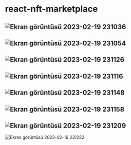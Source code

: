 # react-nft-marketplace
![Ekran görüntüsü 2023-02-19 231036](https://user-images.githubusercontent.com/104009655/219972797-031c07d2-4dc4-4c8f-8cf1-f27219dc2fa4.png)
--
![Ekran görüntüsü 2023-02-19 231054](https://user-images.githubusercontent.com/104009655/219972798-509714ea-ba2f-402e-9c98-49fa383778e3.png)
--
![Ekran görüntüsü 2023-02-19 231126](https://user-images.githubusercontent.com/104009655/219972806-a9b6778f-ff64-4624-adb8-dec2ba593c10.png)
--
![Ekran görüntüsü 2023-02-19 231116](https://user-images.githubusercontent.com/104009655/219972807-11640ce0-49c4-4c36-9280-f4df6f659444.png)
--
![Ekran görüntüsü 2023-02-19 231148](https://user-images.githubusercontent.com/104009655/219972810-16e536a6-5bf1-4e4d-8b0a-399bd95c07f7.png)
--
![Ekran görüntüsü 2023-02-19 231158](https://user-images.githubusercontent.com/104009655/219972813-57e1290d-30df-41df-85c6-0db2cc95e0eb.png)
--
![Ekran görüntüsü 2023-02-19 231209](https://user-images.githubusercontent.com/104009655/219972817-28741583-5f63-497b-963c-88027a2e14d7.png)
--
![Ekran görüntüsü 2023-02-19 231222](https://user-images.githubusercontent.com/104009655/219972824-084c266f-ee96-4610-b6ff-9bb44ce9e1cc.png)


